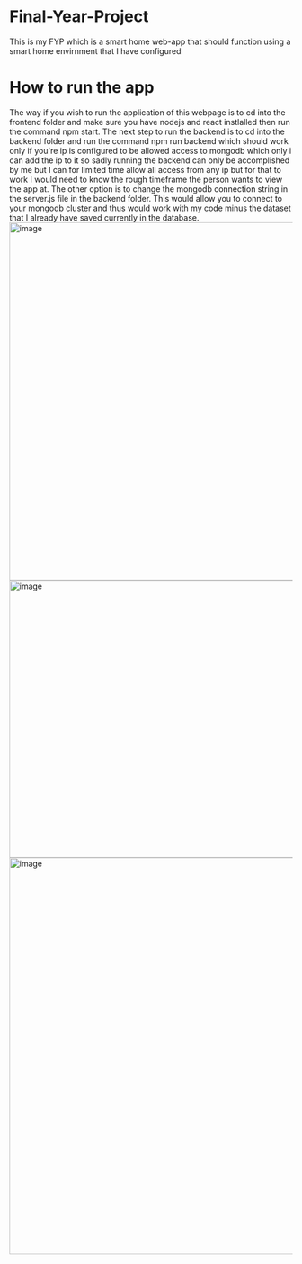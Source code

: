 # Final-Year-Project
 This is my FYP which is a smart home web-app that should function using a smart home envirnment that I have configured 

 # How to run the app
The way if you wish to run the application of this webpage is to cd into the frontend folder and make sure you have nodejs and react instlalled then run the command npm start. The next step to run the backend is to cd into the backend folder and run the command npm run backend which should work only if you're ip is configured to be allowed access to mongodb which only i can add the ip to it so sadly running the backend can only be accomplished by me but I can for limited time allow all access from any ip but for that to work I would need to know the rough timeframe the person wants to view the app at. The other option is to change the mongodb connection string in the server.js file in the backend folder. This would allow you to connect to your mongodb cluster and thus would work with my code minus the dataset that I already have saved currently in the database. 
<img width="944" height="636" alt="image" src="https://github.com/user-attachments/assets/feaeeb42-e239-42ab-9d38-dbd7421a1698" />
<img width="882" height="493" alt="image" src="https://github.com/user-attachments/assets/0123bb24-7956-4837-958c-0ffd62ef74ec" />
<img width="940" height="705" alt="image" src="https://github.com/user-attachments/assets/3bcb1506-9e1e-48ce-86e8-30df323a0a83" />
